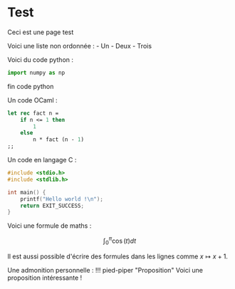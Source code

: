 # Test

Ceci est une page test

Voici une liste non ordonnée :
    - Un
    - Deux
    - Trois

Voici du code python :

``` py
import numpy as np
```
fin code python

Un code OCaml :
``` ocaml
let rec fact n =
    if n <= 1 then
        1
    else
        n * fact (n - 1)
;;
```

Un code en langage C :
``` c
#include <stdio.h>
#include <stdlib.h>

int main() {
    printf("Hello world !\n");
    return EXIT_SUCCESS;
}
```

Voici une formule de maths :

$$ 
\int_0^\pi \cos(t) dt 
$$

Il est aussi possible d'écrire des formules dans les lignes comme $x \mapsto x + 1$.

Une admonition personnelle :
!!! pied-piper "Proposition"
    Voici une proposition intéressante !

